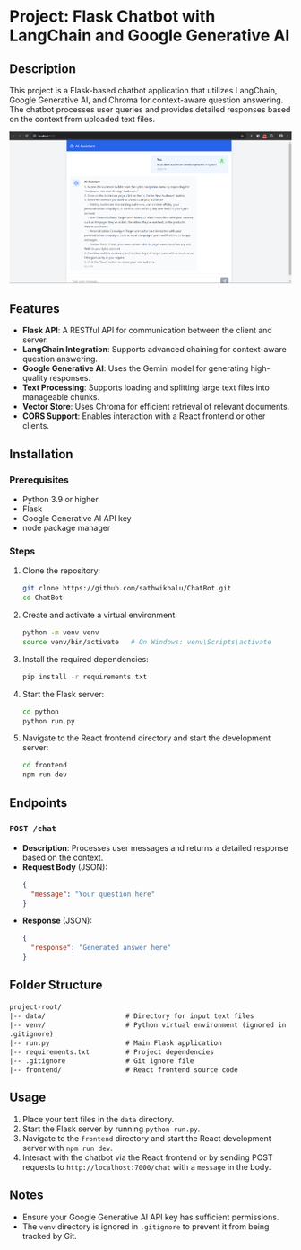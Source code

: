 # Project: Flask Chatbot with LangChain and Google Generative AI

## Description

This project is a Flask-based chatbot application that utilizes LangChain, Google Generative AI, and Chroma for context-aware question answering. The chatbot processes user queries and provides detailed responses based on the context from uploaded text files.

![alt text](image.png)

## Features

- **Flask API**: A RESTful API for communication between the client and server.
- **LangChain Integration**: Supports advanced chaining for context-aware question answering.
- **Google Generative AI**: Uses the Gemini model for generating high-quality responses.
- **Text Processing**: Supports loading and splitting large text files into manageable chunks.
- **Vector Store**: Uses Chroma for efficient retrieval of relevant documents.
- **CORS Support**: Enables interaction with a React frontend or other clients.

## Installation

### Prerequisites

- Python 3.9 or higher
- Flask
- Google Generative AI API key
- node package manager

### Steps

1. Clone the repository:

   ```bash
   git clone https://github.com/sathwikbalu/ChatBot.git
   cd ChatBot
   ```

2. Create and activate a virtual environment:

   ```bash
   python -m venv venv
   source venv/bin/activate   # On Windows: venv\Scripts\activate
   ```

3. Install the required dependencies:

   ```bash
   pip install -r requirements.txt
   ```

4. Start the Flask server:

   ```bash
   cd python
   python run.py
   ```

5. Navigate to the React frontend directory and start the development server:

   ```bash
   cd frontend
   npm run dev
   ```

## Endpoints

### `POST /chat`

- **Description**: Processes user messages and returns a detailed response based on the context.
- **Request Body** (JSON):
  ```json
  {
    "message": "Your question here"
  }
  ```
- **Response** (JSON):
  ```json
  {
    "response": "Generated answer here"
  }
  ```

## Folder Structure

```
project-root/
|-- data/                    # Directory for input text files
|-- venv/                    # Python virtual environment (ignored in .gitignore)
|-- run.py                   # Main Flask application
|-- requirements.txt         # Project dependencies
|-- .gitignore               # Git ignore file
|-- frontend/                # React frontend source code
```

## Usage

1. Place your text files in the `data` directory.
2. Start the Flask server by running `python run.py`.
3. Navigate to the `frontend` directory and start the React development server with `npm run dev`.
4. Interact with the chatbot via the React frontend or by sending POST requests to `http://localhost:7000/chat` with a `message` in the body.

## Notes

- Ensure your Google Generative AI API key has sufficient permissions.
- The `venv` directory is ignored in `.gitignore` to prevent it from being tracked by Git.
